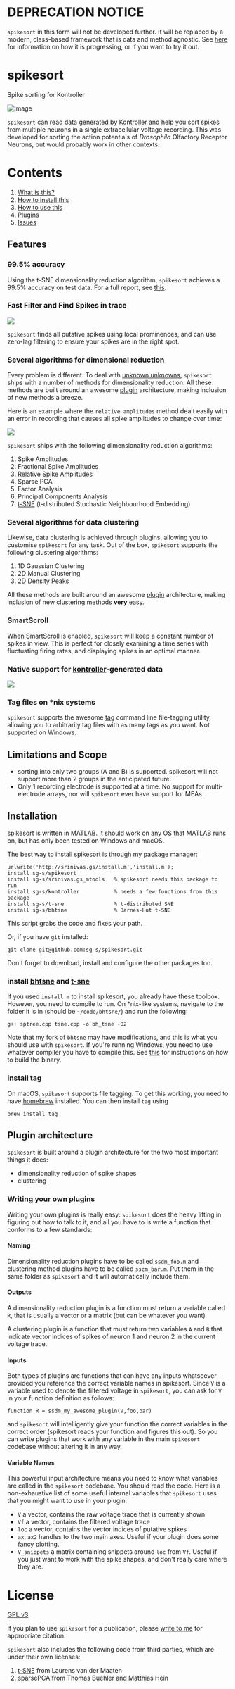 # DEPRECATION NOTICE

`spikesort` in this form will not be developed further. It will be replaced by a modern, class-based framework that is data and method agnostic. See [here](https://github.com/sg-s/spikesort/tree/v2-class-based) for information on how it is progressing, or if you want to try it out.

# spikesort

Spike sorting for Kontroller

![image](images/hero.png)

`spikesort` can read data generated by [Kontroller](https://github.com/sg-s/kontroller) and help you sort spikes from multiple neurons in a single extracellular voltage recording. This was developed for sorting the action potentials of *Drosophila* Olfactory Receptor Neurons, but would probably work in other contexts. 

# Contents
1. [What is this?](#features)
2. [How to install this](#installation)
3. [How to use this](https://github.com/sg-s/spikesort/tree/master/docs/)
4. [Plugins](#plugin-architecture)
5. [Issues](https://github.com/sg-s/spikesort/issues)

## Features

### 99.5% accuracy

Using the t-SNE dimensionality reduction algorithm, `spikesort` achieves a 99.5% accuracy on test data. For a full report, see [this](https://github.com/sg-s/spikesort/blob/master/tests/html/makeTestReport.pdf). 

### Fast Filter and Find Spikes in trace

![](images/spikes.gif)

`spikesort` finds all putative spikes using local prominences, and can use zero-lag filtering to ensure your spikes are in the right spot. 

### Several algorithms for dimensional reduction

Every problem is different. To deal with [unknown unknowns](https://en.wikipedia.org/wiki/There_are_known_knowns), `spikesort` ships with a number of methods for dimensionality reduction. All these methods are built around an awesome [plugin](#plugin-architecture) architecture, making inclusion of new methods a breeze.  

Here is an example where the `relative amplitudes` method dealt easily with an error in recording that causes all spike amplitudes to change over time:

![](images/relative-amplitudes.png)

`spikesort` ships with the following dimensionality reduction algorithms:

1. Spike Amplitudes
2. Fractional Spike Amplitudes 
3. Relative Spike Amplitudes 
4. Sparse PCA
5. Factor Analysis
6. Principal Components Analysis 
7. [t-SNE](https://lvdmaaten.github.io/tsne/) (t-distributed Stochastic Neighbourhood Embedding)

### Several algorithms for data clustering

Likewise, data clustering is achieved through plugins, allowing you to customise `spikesort` for any task. Out of the box, `spikesort` supports the following clustering algorithms: 

1. 1D Gaussian Clustering
2. 2D Manual Clustering 
3. 2D [Density Peaks](http://science.sciencemag.org/content/344/6191/1492)

All these methods are built around an awesome [plugin](#plugin-architecture) architecture, making inclusion of new clustering methods **very** easy. 

### SmartScroll

When SmartScroll is enabled, `spikesort` will keep a constant number of spikes in view. This is perfect for closely examining a time series with fluctuating firing rates, and displaying spikes in an optimal manner. 

### Native support for [kontroller](https://github.com/sg-s/kontroller)-generated data

![](images/kontroller.png)

### Tag files on *nix systems

`spikesort` supports the awesome [tag](https://github.com/jdberry/tag) command line file-tagging utility, allowing you to arbitrarily tag files with as many tags as you want. Not supported on Windows. 

## Limitations and Scope

* sorting into only two groups (A and B) is supported. spikesort will not support more than 2 groups in the anticipated future. 
* Only 1 recording electrode is supported at a time. No support for multi-electrode arrays, nor will `spikesort` ever have support for MEAs. 

## Installation

spikesort is written in MATLAB. It should work on any OS that MATLAB runs on, but has only been tested on Windows and macOS. 

The best way to install spikesort is through my package manager: 

```
urlwrite('http://srinivas.gs/install.m','install.m'); 
install sg-s/spikesort
install sg-s/srinivas.gs_mtools   % spikesort needs this package to run
install sg-s/kontroller           % needs a few functions from this package
install sg-s/t-sne                % t-distributed SNE
install sg-s/bhtsne               % Barnes-Hut t-SNE
```

This script grabs the code and fixes your path. 

Or, if you have `git` installed:

````
git clone git@github.com:sg-s/spikesort.git
````

Don't forget to download, install and configure the other packages too. 

### install [bhtsne](https://github.com/lvdmaaten/bhtsne) and [t-sne](https://github.com/sg-s/t-sne)

If you used `install.m` to install spikesort, you already have these toolbox. However, you need to compile to run. On *nix-like systems, navigate to the folder it is in (should be `~/code/bhtsne/`) and run the following:

```
g++ sptree.cpp tsne.cpp -o bh_tsne -O2
```

Note that my fork of `bhtsne` may have modifications, and this is what you should use with `spikesort`. If you're running Windows, you need to use whatever compiler you have to compile this. See [this](https://github.com/sg-s/bhtsne) for instructions on how to build the binary.

### install tag

On macOS, `spikesort` supports file tagging. To get this working, you need to have [homebrew](http://brew.sh) installed. You can then install `tag` using

````
brew install tag
````

## Plugin architecture

`spikesort` is built around a plugin architecture for the two most important things it does: 

* dimensionality reduction of spike shapes
* clustering 

### Writing your own plugins

Writing your own plugins is really easy: `spikesort` does the heavy lifting in figuring out how to talk to it, and all you have to is write a function that conforms to a few standards:

#### Naming
Dimensionality reduction plugins have to be called `ssdm_foo.m` and clustering method plugins have to be called `sscm_bar.m`. Put them in the same folder as 	`spikesort` and it will automatically include them. 

#### Outputs
A dimensionality reduction plugin is a function must return a variable called `R`, that is usually a vector or a matrix (but can be whatever you want)

A clustering plugin is a function that must return two variables `A` and `B` that indicate vector indices of spikes of neuron 1 and neuron 2 in the current voltage trace. 

#### Inputs
Both types of plugins are functions that can have any inputs whatsoever -- provided you reference the correct variable names in spikesort. Since `V` is a variable used to denote the filtered voltage in `spikesort`, you can ask for `V` in your function definition as follows:

```
function R = ssdm_my_awesome_plugin(V,foo,bar)
```

and `spikesort` will intelligently give your function the correct variables in the correct order (spikesort reads your function and figures this out). So you can write plugins that work with any variable in the main `spikesort` codebase without altering it in any way.

#### Variable Names

This powerful input architecture means you need to know what variables are called in the `spikesort` codebase. You should read the code. Here is a non-exhaustive list of some useful internal variables that `spikesort` uses that you might want to use in your plugin:

* `V` a vector, contains the raw voltage trace that is currently shown
* `Vf` a vector, contains the filtered voltage trace
* `loc` a vector, contains the vector indices of putative spikes
* `ax`, `ax2` handles to the two main axes. Useful if your plugin does some fancy plotting.  
* `V_snippets` a matrix containing snippets around `loc` from `Vf`. Useful if you just want to work with the spike shapes, and don't really care where they are. 


# License 

[GPL v3](http://gplv3.fsf.org/)

If you plan to use `spikesort` for a publication, please [write to me](http://srinivas.gs/#contact) for appropriate citation. 

`spikesort` also includes the following code from third parties, which are under their own licenses:

1. [t-SNE](https://lvdmaaten.github.io/tsne/) from Laurens van der Maaten
2. sparsePCA from Thomas Buehler and Matthias Hein

